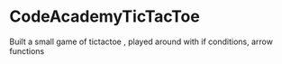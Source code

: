 # CodeAcademyTicTacToe
Built a small game of tictactoe , played around with if conditions, arrow functions
